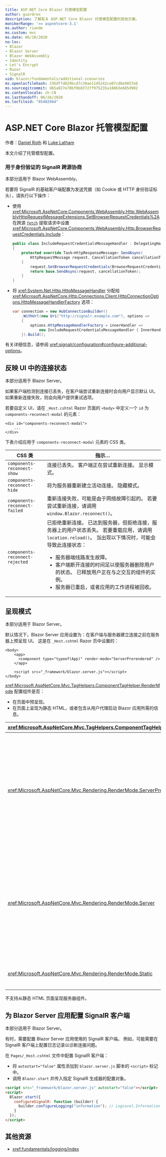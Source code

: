 ```yaml
---
title: ASP.NET Core Blazor 托管模型配置
author: guardrex
description: 了解有关 ASP.NET Core Blazor 托管模型配置的其他方案。
monikerRange: '>= aspnetcore-3.1'
ms.author: riande
ms.custom: mvc
ms.date: 06/10/2020
no-loc:
- Blazor
- Blazor Server
- Blazor WebAssembly
- Identity
- Let's Encrypt
- Razor
- SignalR
uid: blazor/fundamentals/additional-scenarios
ms.openlocfilehash: 236dffd829bcd7c30ae1145242ce07cd8e9857e6
ms.sourcegitcommit: d65a027e78bf0b83727f975235a18863e685d902
ms.contentlocale: zh-CN
ms.lasthandoff: 06/26/2020
ms.locfileid: "85402944"
---
```

# <a name="aspnet-core-blazor-hosting-model-configuration"></a>ASP.NET Core Blazor 托管模型配置

作者：[Daniel Roth](https://github.com/danroth27) 和 [Luke Latham](https://github.com/guardrex)

本文介绍了托管模型配置。

### <a name="signalr-cross-origin-negotiation-for-authentication"></a>用于身份验证的 SignalR 跨源协商

本部分适用于 Blazor WebAssembly。

若要将 SignalR 的基础客户端配置为发送凭据（如 Cookie 或 HTTP 身份验证标头），请执行以下操作：

* 使用 <xref:Microsoft.AspNetCore.Components.WebAssembly.Http.WebAssemblyHttpRequestMessageExtensions.SetBrowserRequestCredentials%2A> 在跨源 [`fetch`](https://developer.mozilla.org/docs/Web/API/Fetch_API/Using_Fetch) 提取请求中设置 <xref:Microsoft.AspNetCore.Components.WebAssembly.Http.BrowserRequestCredentials.Include>：

  ```csharp
  public class IncludeRequestCredentialsMessageHandler : DelegatingHandler
  {
      protected override Task<HttpResponseMessage> SendAsync(
          HttpRequestMessage request, CancellationToken cancellationToken)
      {
          request.SetBrowserRequestCredentials(BrowserRequestCredentials.Include);
          return base.SendAsync(request, cancellationToken);
      }
  }
  ```

* 将 <xref:System.Net.Http.HttpMessageHandler> 分配给 <xref:Microsoft.AspNetCore.Http.Connections.Client.HttpConnectionOptions.HttpMessageHandlerFactory> 选项：

  ```csharp
  var connection = new HubConnectionBuilder()
      .WithUrl(new Uri("http://signalr.example.com"), options =>
      {
          options.HttpMessageHandlerFactory = innerHandler => 
              new IncludeRequestCredentialsMessageHandler { InnerHandler = innerHandler };
      }).Build();
  ```

有关详细信息，请参阅 <xref:signalr/configuration#configure-additional-options>。

## <a name="reflect-the-connection-state-in-the-ui"></a>反映 UI 中的连接状态

本部分适用于 Blazor Server。

如果客户端检测到连接已丢失，在客户端尝试重新连接时会向用户显示默认 UI。 如果重新连接失败，则会向用户提供重试选项。

若要自定义 UI，请在 `_Host.cshtml` Razor 页面的 `<body>` 中定义一个 `id` 为 `components-reconnect-modal` 的元素：

```cshtml
<div id="components-reconnect-modal">
    ...
</div>
```

下表介绍应用于 `components-reconnect-modal` 元素的 CSS 类。

| CSS 类                       | 指示&hellip; |
| ------------------------------- | ----------------- |
| `components-reconnect-show`     | 连接已丢失。 客户端正在尝试重新连接。 显示模式。 |
| `components-reconnect-hide`     | 将为服务器重新建立活动连接。 隐藏模式。 |
| `components-reconnect-failed`   | 重新连接失败，可能是由于网络故障引起的。 若要尝试重新连接，请调用 `window.Blazor.reconnect()`。 |
| `components-reconnect-rejected` | 已拒绝重新连接。 已达到服务器，但拒绝连接，服务器上的用户状态丢失。 若要重载应用，请调用 `location.reload()`。 当出现以下情况时，可能会导致此连接状态：<ul><li>服务器端线路发生故障。</li><li>客户端断开连接的时间足以使服务器删除用户的状态。 已释放用户正在与之交互的组件的实例。</li><li>服务器已重启，或者应用的工作进程被回收。</li></ul> |

## <a name="render-mode"></a>呈现模式

本部分适用于 Blazor Server。

默认情况下，Blazor Server 应用设置为：在客户端与服务器建立连接之前在服务器上预呈现 UI。 这是在 `_Host.cshtml` Razor 页中设置的：

```cshtml
<body>
    <app>
      <component type="typeof(App)" render-mode="ServerPrerendered" />
    </app>

    <script src="_framework/blazor.server.js"></script>
</body>
```

<xref:Microsoft.AspNetCore.Mvc.TagHelpers.ComponentTagHelper.RenderMode> 配置组件是否：

* 在页面中预呈现。
* 在页面上呈现为静态 HTML，或者包含从用户代理启动 Blazor 应用所需的信息。

| <xref:Microsoft.AspNetCore.Mvc.TagHelpers.ComponentTagHelper.RenderMode> | 描述 |
| --- | --- |
| <xref:Microsoft.AspNetCore.Mvc.Rendering.RenderMode.ServerPrerendered> | 在静态 HTML 中呈现组件，并包含 Blazor Server 应用的标记。 用户代理启动时，此标记用于启动 Blazor 应用。 |
| <xref:Microsoft.AspNetCore.Mvc.Rendering.RenderMode.Server> | 呈现 Blazor Server 应用的标记。 不包括组件的输出。 用户代理启动时，此标记用于启动 Blazor 应用。 |
| <xref:Microsoft.AspNetCore.Mvc.Rendering.RenderMode.Static> | 将组件呈现为静态 HTML。 |

不支持从静态 HTML 页面呈现服务器组件。

## <a name="configure-the-signalr-client-for-blazor-server-apps"></a>为 Blazor Server 应用配置 SignalR 客户端

本部分适用于 Blazor Server。

有时，需要配置 Blazor Server 应用使用的 SignalR 客户端。 例如，可能需要在 SignalR 客户端上配置日志记录以诊断连接问题。

在 `Pages/_Host.cshtml` 文件中配置 SignalR 客户端：

* 将 `autostart="false"` 属性添加到 `blazor.server.js` 脚本的 `<script>` 标记中。
* 调用 `Blazor.start` 并传入指定 SignalR 生成器的配置对象。

```html
<script src="_framework/blazor.server.js" autostart="false"></script>
<script>
  Blazor.start({
    configureSignalR: function (builder) {
      builder.configureLogging("information"); // LogLevel.Information
    }
  });
</script>
```

## <a name="additional-resources"></a>其他资源

* <xref:fundamentals/logging/index>
